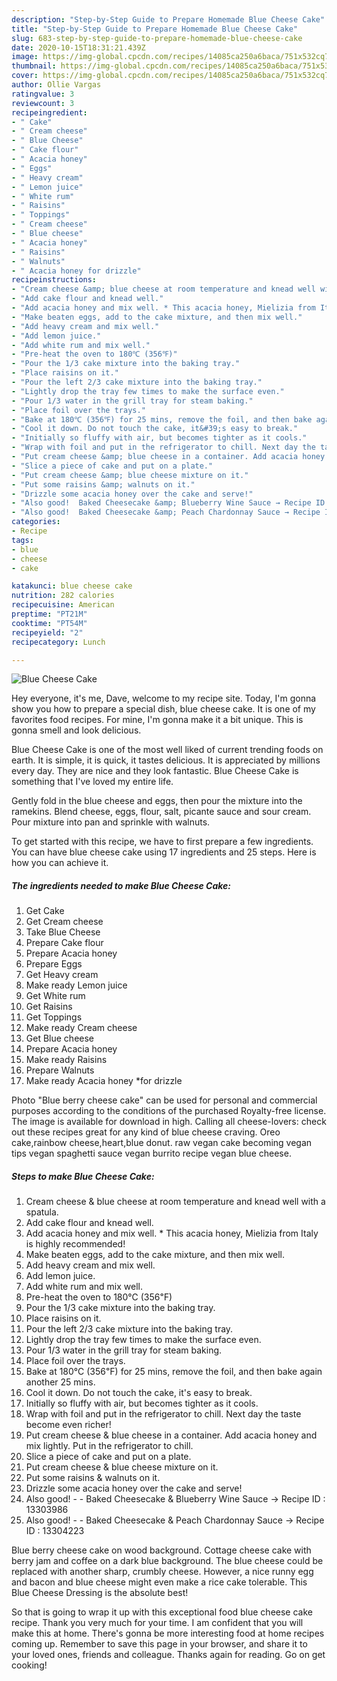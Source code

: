 ```yaml
---
description: "Step-by-Step Guide to Prepare Homemade Blue Cheese Cake"
title: "Step-by-Step Guide to Prepare Homemade Blue Cheese Cake"
slug: 683-step-by-step-guide-to-prepare-homemade-blue-cheese-cake
date: 2020-10-15T18:31:21.439Z
image: https://img-global.cpcdn.com/recipes/14085ca250a6baca/751x532cq70/blue-cheese-cake-recipe-main-photo.jpg
thumbnail: https://img-global.cpcdn.com/recipes/14085ca250a6baca/751x532cq70/blue-cheese-cake-recipe-main-photo.jpg
cover: https://img-global.cpcdn.com/recipes/14085ca250a6baca/751x532cq70/blue-cheese-cake-recipe-main-photo.jpg
author: Ollie Vargas
ratingvalue: 3
reviewcount: 3
recipeingredient:
- " Cake"
- " Cream cheese"
- " Blue Cheese"
- " Cake flour"
- " Acacia honey"
- " Eggs"
- " Heavy cream"
- " Lemon juice"
- " White rum"
- " Raisins"
- " Toppings"
- " Cream cheese"
- " Blue cheese"
- " Acacia honey"
- " Raisins"
- " Walnuts"
- " Acacia honey for drizzle"
recipeinstructions:
- "Cream cheese &amp; blue cheese at room temperature and knead well with a spatula."
- "Add cake flour and knead well."
- "Add acacia honey and mix well. * This acacia honey, Mielizia from Italy is highly recommended!"
- "Make beaten eggs, add to the cake mixture, and then mix well."
- "Add heavy cream and mix well."
- "Add lemon juice."
- "Add white rum and mix well."
- "Pre-heat the oven to 180℃ (356℉)"
- "Pour the 1/3 cake mixture into the baking tray."
- "Place raisins on it."
- "Pour the left 2/3 cake mixture into the baking tray."
- "Lightly drop the tray few times to make the surface even."
- "Pour 1/3 water in the grill tray for steam baking."
- "Place foil over the trays."
- "Bake at 180℃ (356℉) for 25 mins, remove the foil, and then bake again another 25 mins."
- "Cool it down. Do not touch the cake, it&#39;s easy to break."
- "Initially so fluffy with air, but becomes tighter as it cools."
- "Wrap with foil and put in the refrigerator to chill. Next day the taste become even richer!"
- "Put cream cheese &amp; blue cheese in a container. Add acacia honey and mix lightly. Put in the refrigerator to chill."
- "Slice a piece of cake and put on a plate."
- "Put cream cheese &amp; blue cheese mixture on it."
- "Put some raisins &amp; walnuts on it."
- "Drizzle some acacia honey over the cake and serve!"
- "Also good!  Baked Cheesecake &amp; Blueberry Wine Sauce → Recipe ID : 13303986"
- "Also good!  Baked Cheesecake &amp; Peach Chardonnay Sauce → Recipe ID : 13304223"
categories:
- Recipe
tags:
- blue
- cheese
- cake

katakunci: blue cheese cake 
nutrition: 282 calories
recipecuisine: American
preptime: "PT21M"
cooktime: "PT54M"
recipeyield: "2"
recipecategory: Lunch

---
```



![Blue Cheese Cake](https://img-global.cpcdn.com/recipes/14085ca250a6baca/751x532cq70/blue-cheese-cake-recipe-main-photo.jpg)

Hey everyone, it's me, Dave, welcome to my recipe site. Today, I'm gonna show you how to prepare a special dish, blue cheese cake. It is one of my favorites food recipes. For mine, I'm gonna make it a bit unique. This is gonna smell and look delicious.

Blue Cheese Cake is one of the most well liked of current trending foods on earth. It is simple, it is quick, it tastes delicious. It is appreciated by millions every day. They are nice and they look fantastic. Blue Cheese Cake is something that I've loved my entire life.

Gently fold in the blue cheese and eggs, then pour the mixture into the ramekins. Blend cheese, eggs, flour, salt, picante sauce and sour cream. Pour mixture into pan and sprinkle with walnuts.


To get started with this recipe, we have to first prepare a few ingredients. You can have blue cheese cake using 17 ingredients and 25 steps. Here is how you can achieve it.

<!--inarticleads1-->

##### The ingredients needed to make Blue Cheese Cake:

1. Get  Cake
1. Get  Cream cheese
1. Take  Blue Cheese
1. Prepare  Cake flour
1. Prepare  Acacia honey
1. Prepare  Eggs
1. Get  Heavy cream
1. Make ready  Lemon juice
1. Get  White rum
1. Get  Raisins
1. Get  Toppings
1. Make ready  Cream cheese
1. Get  Blue cheese
1. Prepare  Acacia honey
1. Make ready  Raisins
1. Prepare  Walnuts
1. Make ready  Acacia honey *for drizzle


Photo &#34;Blue berry cheese cake&#34; can be used for personal and commercial purposes according to the conditions of the purchased Royalty-free license. The image is available for download in high. Calling all cheese-lovers: check out these recipes great for any kind of blue cheese craving. Oreo cake,rainbow cheese,heart,blue donut. raw vegan cake becoming vegan tips vegan spaghetti sauce vegan burrito recipe vegan blue cheese. 

<!--inarticleads2-->

##### Steps to make Blue Cheese Cake:

1. Cream cheese &amp; blue cheese at room temperature and knead well with a spatula.
1. Add cake flour and knead well.
1. Add acacia honey and mix well. * This acacia honey, Mielizia from Italy is highly recommended!
1. Make beaten eggs, add to the cake mixture, and then mix well.
1. Add heavy cream and mix well.
1. Add lemon juice.
1. Add white rum and mix well.
1. Pre-heat the oven to 180℃ (356℉)
1. Pour the 1/3 cake mixture into the baking tray.
1. Place raisins on it.
1. Pour the left 2/3 cake mixture into the baking tray.
1. Lightly drop the tray few times to make the surface even.
1. Pour 1/3 water in the grill tray for steam baking.
1. Place foil over the trays.
1. Bake at 180℃ (356℉) for 25 mins, remove the foil, and then bake again another 25 mins.
1. Cool it down. Do not touch the cake, it&#39;s easy to break.
1. Initially so fluffy with air, but becomes tighter as it cools.
1. Wrap with foil and put in the refrigerator to chill. Next day the taste become even richer!
1. Put cream cheese &amp; blue cheese in a container. Add acacia honey and mix lightly. Put in the refrigerator to chill.
1. Slice a piece of cake and put on a plate.
1. Put cream cheese &amp; blue cheese mixture on it.
1. Put some raisins &amp; walnuts on it.
1. Drizzle some acacia honey over the cake and serve!
1. Also good! -  - Baked Cheesecake &amp; Blueberry Wine Sauce → Recipe ID : 13303986
1. Also good! -  - Baked Cheesecake &amp; Peach Chardonnay Sauce → Recipe ID : 13304223


Blue berry cheese cake on wood background. Cottage cheese cake with berry jam and coffee on a dark blue background. The blue cheese could be replaced with another sharp, crumbly cheese. However, a nice runny egg and bacon and blue cheese might even make a rice cake tolerable. This Blue Cheese Dressing is the absolute best! 

So that is going to wrap it up with this exceptional food blue cheese cake recipe. Thank you very much for your time. I am confident that you will make this at home. There's gonna be more interesting food at home recipes coming up. Remember to save this page in your browser, and share it to your loved ones, friends and colleague. Thanks again for reading. Go on get cooking!
